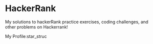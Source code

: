 # HackerRank
My solutions to hackerRank practice exercises, coding challenges, and other problems on Hackerrank!

My Profile:star_struc
